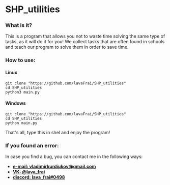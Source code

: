 # SHP_utilities

### What is it?
This is a program that allows you not to waste time solving the same type of tasks, as it will do it for you!
We collect tasks that are often found in schools and teach our program to solve them in order to save time.

### How to use:
#### Linux
```shell
git clone "https://github.com/lavaFrai/SHP_utilities"
cd SHP_utilities
python3 main.py
```


#### Windows
```shell
git clone "https://github.com/lavaFrai/SHP_utilities"
cd SHP_utilities
python main.py
```

That's all, type this in shel and enjoy the program!

### If you found an error:
In case you find a bug, you can contact me in the following ways:
 - **[e-mail: vladimirkurdiukov@gmail.com](mailto:vladimirkurdiukov@gmail.com)**
 - **[VK: @lava_frai](https://vk.com/lava_frai)**
 - **[discord: lava_frai#0498](https://discordapp.com/users/677933625802489889)**